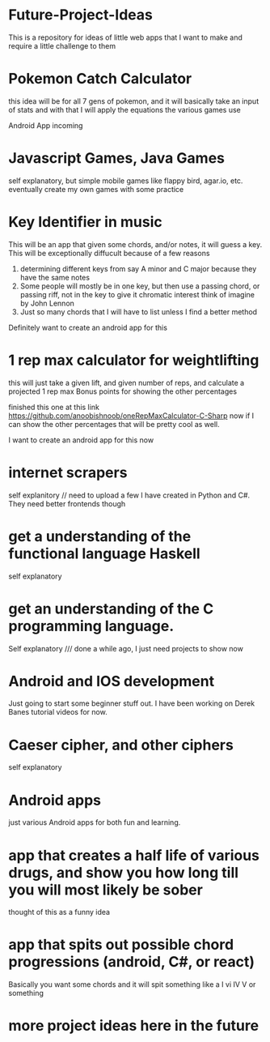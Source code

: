 # Future-Project-Ideas
This is a repository for ideas of little web apps that I want to make and require a little challenge to them 

# Pokemon Catch Calculator 
this idea will be for all 7 gens of pokemon, and it will basically take an input of stats and with that I will
apply the equations the various games use 

Android App incoming 


# Javascript Games, Java Games
self explanatory, but simple mobile games like flappy bird, agar.io, etc.
eventually create my own games with some practice

# Key Identifier in music
This will be an app that given some chords, and/or notes, it will guess a key. 
This will be exceptionally diffucult because of a few reasons
1. determining different keys from say A minor and C major because they have the same notes
2. Some people will mostly be in one key, but then use a passing chord, or passing riff, not in the key to give it chromatic interest 
think of imagine by John Lennon
3. Just so many chords that I will have to list unless I find a better method 


Definitely want to create an android app for this 

# 1 rep max calculator for weightlifting
this will just take a given lift, and given number of reps, and calculate a projected 1 rep max
Bonus points for showing the other percentages

finished this one at this link https://github.com/anoobishnoob/oneRepMaxCalculator-C-Sharp
now if I can show the other percentages that will be pretty cool as well.

I want to create an android app for this now 


# internet scrapers
self explanitory
// need to upload a few I have created in Python and C#. They need better frontends though

# get a understanding of the functional language Haskell
self explanatory 

# get an understanding of the C programming language. 
Self explanatory 
/// done a while ago, I just need projects to show now

# Android and IOS development
Just going to start some beginner stuff out. I have been working on Derek Banes tutorial videos for now. 


# Caeser cipher, and other ciphers
self explanatory

# Android apps 
just various Android apps for both fun and learning.


# app that creates a half life of various drugs, and show you how long till you will most likely be sober
thought of this as a funny idea

# app that spits out possible chord progressions (android, C#, or react)
Basically you want some chords and it will spit something like a I vi IV V or something



#  more project ideas here in the future

